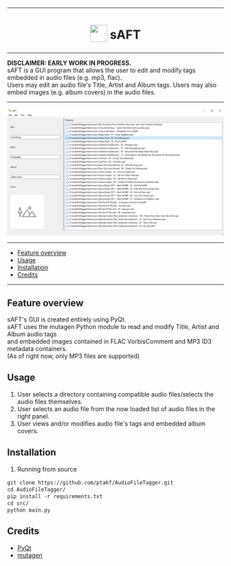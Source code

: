 ***

<h1 align="center">
    <sub>
        <img src="src/view/images/logo-64.png" height=40 width=40>
    </sub>
    sAFT
</h1>

***

**DISCLAIMER: EARLY WORK IN PROGRESS.**<br />
sAFT is a GUI program that allows the user to edit and modify tags embedded in audio files (e.g. mp3, flac).<br />
Users may edit an audio file's Title, Artist and Album tags. Users may also embed images (e.g. album covers) in the audio files.

***

<p align="center">
    <img src="sample-image-1.png">
</p>

***

* [Feature overview](#feature-overview)
* [Usage](#usage)
* [Installation](#installation)
* [Credits](#credits)

***

## Feature overview
sAFT's GUI is created entirely using PyQt.<br />
sAFT uses the mutagen Python module to read and modify Title, Artist and Album audio tags<br />
and embedded images contained in FLAC VorbisComment and MP3 ID3 metadata containers.<br />
(As of right now, only MP3 files are supported)

## Usage
1. User selects a directory containing compatible audio files/selects the audio files themselves.
2. User selects an audio file from the now loaded list of audio files in the right panel.
3. User views and/or modifies audio file's tags and embedded album covers.

## Installation
1. Running from source
```
git clone https://github.com/ptakf/AudioFileTagger.git
cd AudioFileTagger/
pip install -r requirements.txt
cd src/
python main.py
```

## Credits
- [PyQt](https://www.riverbankcomputing.com/software/pyqt/)
- [mutagen](https://github.com/quodlibet/mutagen)